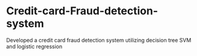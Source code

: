 # Credit-card-Fraud-detection-system
Developed a credit card fraud detection system utilizing decision tree SVM and logistic regression
